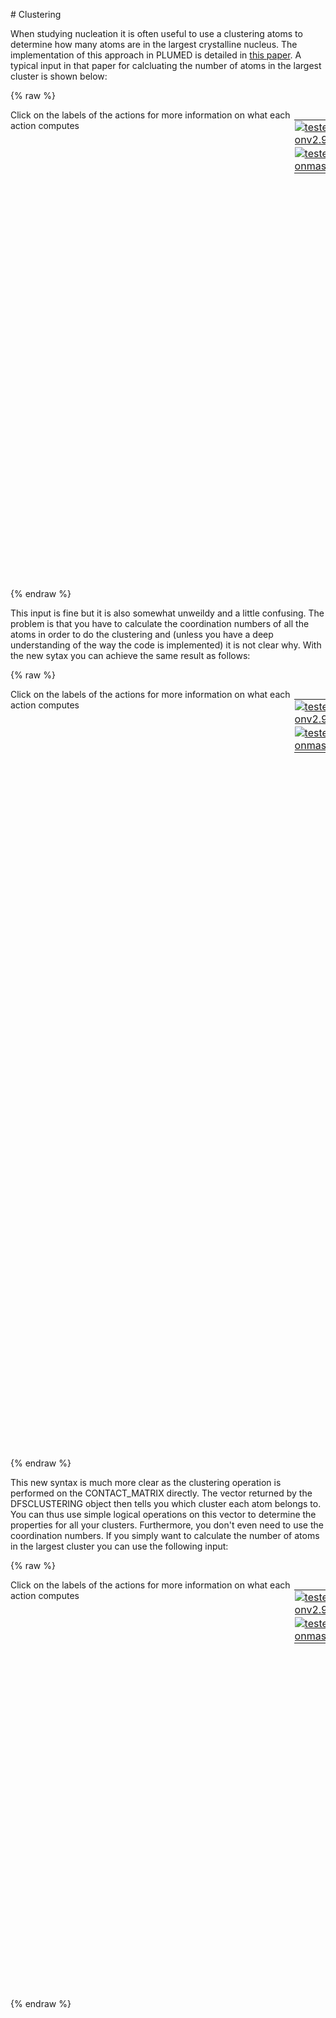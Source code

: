 # Clustering

When studying nucleation it is often useful to use a clustering atoms to determine how many atoms are in the largest crystalline nucleus.
The implementation of this approach in PLUMED is detailed in [this paper](https://pubs.acs.org/doi/abs/10.1021/acs.jctc.6b01073).  A typical 
input in that paper for calcluating the number of atoms in the largest cluster is shown below:

{% raw %}
<div style="width: 100%; float:left">
<div style="width: 90%; float:left" id="value_details_Clusters.md_working_1.dat"> Click on the labels of the actions for more information on what each action computes </div>
<div style="width: 10%; float:left"><table><tr><td style="padding:1px"><a href="Clusters.md_working_1.dat.plumed.stderr"><img src="https://img.shields.io/badge/v2.9-failed-red.svg" alt="tested onv2.9" /></a></td></tr><tr><td style="padding:1px"><a href="Clusters.md_working_1.dat.plumed_master.stderr"><img src="https://img.shields.io/badge/master-failed-red.svg" alt="tested onmaster" /></a></td></tr></table></div></div>
<pre style="width=97%;">
<span style="color:blue" class="comment"># Ccalculate the coordination numbers of the atoms</span>
<b name="Clusters.md_working_1.datlq" onclick='showPath("Clusters.md_working_1.dat","Clusters.md_working_1.datlq","Clusters.md_working_1.datlq","brown")'>lq</b>: <div class="tooltip" style="color:green">COORDINATIONNUMBER<div class="right">Calculate the coordination numbers of atoms so that you can then calculate functions of the distribution of <a href="https://www.plumed.org/doc-master/user-doc/html/_c_o_o_r_d_i_n_a_t_i_o_n_n_u_m_b_e_r.html" style="color:green">More details</a><i></i></div></div> <div class="tooltip">SPECIES<div class="right">this keyword is used for colvars such as coordination number<i></i></div></div>=1-100 <div class="tooltip">SWITCH<div class="right">the switching function that it used in the construction of the contact matrix<i></i></div></div>={CUBIC D_0=0.45 D_MAX=0.55}
<span style="color:blue" class="comment"># Calculate the contact matrix for the atoms for which we calculated the coordinaion numbers</span>
<span style="display:none;" id="Clusters.md_working_1.datlq">The COORDINATIONNUMBER action with label <b>lq</b> calculates the following quantities:<table  align="center" frame="void" width="95%" cellpadding="5%"><tr><td width="5%"><b> Quantity </b>  </td><td><b> Description </b> </td></tr><tr><td width="5%">lq.value</td><td>the coordination numbers of the specified atoms</td></tr></table></span><b name="Clusters.md_working_1.datcm" onclick='showPath("Clusters.md_working_1.dat","Clusters.md_working_1.datcm","Clusters.md_working_1.datcm","brown")'>cm</b>: <div class="tooltip" style="color:green">CONTACT_MATRIX<div class="right">Adjacency matrix in which two atoms are adjacent if they are within a certain cutoff. <a href="https://www.plumed.org/doc-master/user-doc/html/_c_o_n_t_a_c_t__m_a_t_r_i_x.html" style="color:green">More details</a><i></i></div></div> <div class="tooltip">GROUP<div class="right">specifies the list of atoms that should be assumed indistinguishable<i></i></div></div>=<b name="Clusters.md_working_1.datlq">lq</b> <div class="tooltip">SWITCH<div class="right">specify the switching function to use between two sets of indistinguishable atoms<i></i></div></div>={CUBIC D_0=0.45 D_MAX=0.55}
<span style="color:blue" class="comment"># Do a clustering using the contact matrix above</span>
<span style="display:none;" id="Clusters.md_working_1.datcm">The CONTACT_MATRIX action with label <b>cm</b> calculates the following quantities:<table  align="center" frame="void" width="95%" cellpadding="5%"><tr><td width="5%"><b> Quantity </b>  </td><td><b> Description </b> </td></tr><tr><td width="5%">cm.value</td><td>a matrix containing the weights for the bonds between each pair of atoms</td></tr></table></span><b name="Clusters.md_working_1.datdfs" onclick='showPath("Clusters.md_working_1.dat","Clusters.md_working_1.datdfs","Clusters.md_working_1.datdfs","brown")'>dfs</b>: <div class="tooltip" style="color:green">DFSCLUSTERING<div class="right">Find the connected components of the matrix using the depth first search clustering algorithm. <a href="https://www.plumed.org/doc-master/user-doc/html/_d_f_s_c_l_u_s_t_e_r_i_n_g.html" style="color:green">More details</a><i></i></div></div> <div class="tooltip">MATRIX<div class="right">the input matrix (can use ARG instead)<i></i></div></div>=<b name="Clusters.md_working_1.datcm">cm</b>
<span style="color:blue" class="comment"># Sum the coordination numbers for the atoms in the largest cluster</span>
<span style="display:none;" id="Clusters.md_working_1.datdfs">The DFSCLUSTERING action with label <b>dfs</b> calculates the following quantities:<table  align="center" frame="void" width="95%" cellpadding="5%"><tr><td width="5%"><b> Quantity </b>  </td><td><b> Description </b> </td></tr><tr><td width="5%">dfs.value</td><td>vector with length that is equal to the number of rows in the input matrix</td></tr></table></span><b name="Clusters.md_working_1.datclust1" onclick='showPath("Clusters.md_working_1.dat","Clusters.md_working_1.datclust1","Clusters.md_working_1.datclust1","brown")'>clust1</b>: <div class="tooltip" style="color:green">CLUSTER_PROPERTIES<div class="right">Calculate properties of the distribution of some quantities that are part of a connected component <a href="https://www.plumed.org/doc-master/user-doc/html/_c_l_u_s_t_e_r__p_r_o_p_e_r_t_i_e_s.html" style="color:green">More details</a><i></i></div></div> <div class="tooltip">CLUSTERS<div class="right">the label of the action that does the clustering<i></i></div></div>=<b name="Clusters.md_working_1.datdfs">dfs</b> <div class="tooltip">ARG<div class="right">calculate the sum of the arguments calculated by this action for the cluster<i></i></div></div>=<b name="Clusters.md_working_1.datlq">lq</b> <div class="tooltip">CLUSTER<div class="right"> which cluster would you like to look at 1 is the largest cluster, 2 is the second largest, 3 is the the third largest and so on<i></i></div></div>=1 <div class="tooltip">SUM<div class="right"> calculate the sum of all the quantities<i></i></div></div>
<span style="display:none;" id="Clusters.md_working_1.datclust1">The CLUSTER_PROPERTIES action with label <b>clust1</b> calculates the following quantities:<table  align="center" frame="void" width="95%" cellpadding="5%"><tr><td width="5%"><b> Quantity </b>  </td><td><b> Description </b> </td></tr><tr><td width="5%">clust1.value</td><td>a vector that is one if the atom is part of the cluster or interest and zero otherwise</td></tr><tr><td width="5%">clust1.sum</td><td>the sum of the colvars</td></tr></table></span></pre>
 {% endraw %} 

This input is fine but it is also somewhat unweildy and a little confusing.  The problem is that you have to calculate the coordination numbers 
of all the atoms in order to do the clustering and (unless you have a deep understanding of the way the code is implemented) it is not clear why.
With the new sytax you can achieve the same result as follows:

{% raw %}
<div style="width: 100%; float:left">
<div style="width: 90%; float:left" id="value_details_Clusters.md_working_2.dat"> Click on the labels of the actions for more information on what each action computes </div>
<div style="width: 10%; float:left"><table><tr><td style="padding:1px"><a href="Clusters.md_working_2.dat.plumed.stderr"><img src="https://img.shields.io/badge/v2.9-failed-red.svg" alt="tested onv2.9" /></a></td></tr><tr><td style="padding:1px"><a href="Clusters.md_working_2.dat.plumed_master.stderr"><img src="https://img.shields.io/badge/master-passing-green.svg" alt="tested onmaster" /></a></td></tr></table></div></div>
<pre style="width=97%;">
<span style="color:blue" class="comment"># Calculate the contact matrix.  This action computes a 100x100 matrix</span>
<b name="Clusters.md_working_2.datcm" onclick='showPath("Clusters.md_working_2.dat","Clusters.md_working_2.datcm","Clusters.md_working_2.datcm","red")'>cm</b><span style="display:none;" id="Clusters.md_working_2.datcm">The CONTACT_MATRIX action with label <b>cm</b> calculates the following quantities:<table  align="center" frame="void" width="95%" cellpadding="5%"><tr><td width="5%"><b> Quantity </b>  </td><td width="5%"><b> Type </b>  </td><td><b> Description </b> </td></tr><tr><td width="5%">cm</td><td width="5%"><font color="red">matrix</font></td><td>a matrix containing the weights for the bonds between each pair of atoms</td></tr></table></span>: <div class="tooltip" style="color:green">CONTACT_MATRIX<div class="right">Adjacency matrix in which two atoms are adjacent if they are within a certain cutoff. <a href="https://www.plumed.org/doc-master/user-doc/html/_c_o_n_t_a_c_t__m_a_t_r_i_x.html" style="color:green">More details</a><i></i></div></div> <div class="tooltip">GROUP<div class="right">specifies the list of atoms that should be assumed indistinguishable<i></i></div></div>=1-100 <div class="tooltip">SWITCH<div class="right">specify the switching function to use between two sets of indistinguishable atoms<i></i></div></div>={CUBIC D_0=0.45 D_MAX=0.55}
<span style="color:blue" class="comment"># Do a clustering using the contact matrix that was computed above as input</span>
<span style="color:blue" class="comment"># This action returns a 100 dimensional vector. If element i of this matrix</span>
<span style="color:blue" class="comment"># is equal to 5 this means that atom i in the input to the contact matrix above</span>
<span style="color:blue" class="comment"># is part of the 5th largest cluster.  </span>
<b name="Clusters.md_working_2.datdfs" onclick='showPath("Clusters.md_working_2.dat","Clusters.md_working_2.datdfs","Clusters.md_working_2.datdfs","blue")'>dfs</b><span style="display:none;" id="Clusters.md_working_2.datdfs">The DFSCLUSTERING action with label <b>dfs</b> calculates the following quantities:<table  align="center" frame="void" width="95%" cellpadding="5%"><tr><td width="5%"><b> Quantity </b>  </td><td width="5%"><b> Type </b>  </td><td><b> Description </b> </td></tr><tr><td width="5%">dfs</td><td width="5%"><font color="blue">vector</font></td><td>vector with length that is equal to the number of rows in the input matrix.  Elements of this vector are equal to the cluster that each node is a part of</td></tr></table></span>: <div class="tooltip" style="color:green">DFSCLUSTERING<div class="right">Find the connected components of the matrix using the depth first search clustering algorithm. <a href="https://www.plumed.org/doc-master/user-doc/html/_d_f_s_c_l_u_s_t_e_r_i_n_g.html" style="color:green">More details</a><i></i></div></div> <div class="tooltip">ARG<div class="right">the input matrix<i></i></div></div>=<b name="Clusters.md_working_2.datcm">cm</b>
<span style="color:blue" class="comment"># This next action returns a vector with 100 elements. If element i is equal to 1 then atom </span>
<span style="color:blue" class="comment"># i is part of the largest cluster.  If it is equal to zero then it is part of some </span>
<span style="color:blue" class="comment"># other cluster.</span>
<b name="Clusters.md_working_2.datc1" onclick='showPath("Clusters.md_working_2.dat","Clusters.md_working_2.datc1","Clusters.md_working_2.datc1","blue")'>c1</b><span style="display:none;" id="Clusters.md_working_2.datc1">The CLUSTER_WEIGHTS action with label <b>c1</b> calculates the following quantities:<table  align="center" frame="void" width="95%" cellpadding="5%"><tr><td width="5%"><b> Quantity </b>  </td><td width="5%"><b> Type </b>  </td><td><b> Description </b> </td></tr><tr><td width="5%">c1</td><td width="5%"><font color="blue">vector</font></td><td>vector with elements that are one if the atom of interest is part of the required cluster and zero otherwise</td></tr></table></span>: <div class="tooltip" style="color:green">CLUSTER_WEIGHTS<div class="right">Setup a vector that has one for all the atoms that form part of the cluster of interest and that has zero for all other atoms. <a href="https://www.plumed.org/doc-master/user-doc/html/_c_l_u_s_t_e_r__w_e_i_g_h_t_s.html" style="color:green">More details</a><i></i></div></div> <div class="tooltip">CLUSTERS<div class="right">the label of the action that does the clustering<i></i></div></div>=<b name="Clusters.md_working_2.datdfs">dfs</b> <div class="tooltip">CLUSTER<div class="right"> which cluster would you like to look at 1 is the largest cluster, 2 is the second largest, 3 is the the third largest and so on<i></i></div></div>=1
<span style="color:blue" class="comment"># Now calculate the coordination numbers using the usual matrix multiplication trick</span>
<span id="Clusters.md_working_2.datones_short"><b name="Clusters.md_working_2.datones" onclick='showPath("Clusters.md_working_2.dat","Clusters.md_working_2.datones","Clusters.md_working_2.datones_shortcut","blue")'>ones</b><span style="display:none;" id="Clusters.md_working_2.datones_shortcut">The ONES action with label <b>ones</b> calculates the following quantities:<table  align="center" frame="void" width="95%" cellpadding="5%"><tr><td width="5%"><b> Quantity </b>  </td><td width="5%"><b> Type </b>  </td><td><b> Description </b> </td></tr><tr><td width="5%">ones</td><td width="5%"><font color="blue">vector</font></td><td>a vector of ones with the required number of elements</td></tr></table></span>: <div class="tooltip" style="color:green">ONES<div class="right">Create a constant vector with all elements equal to one This action is <a class="toggler" href='javascript:;' onclick='toggleDisplay("Clusters.md_working_2.datones");'>a shortcut</a>. <a href="https://www.plumed.org/doc-master/user-doc/html/_o_n_e_s.html">More details</a><i></i></div></div> <div class="tooltip">SIZE<div class="right">the number of ones that you would like to create<i></i></div></div>=100
</span><span id="Clusters.md_working_2.datones_long" style="display:none;"><span style="color:blue" class="comment"># PLUMED interprets the command:
</span><span class="toggler" style="color:red" onclick='toggleDisplay("Clusters.md_working_2.datones")'># ones: ONES SIZE=100</span>
<span style="color:blue" class="comment"># as follows (Click the red comment above to revert to the short version of the input):</span>
<b name="Clusters.md_working_2.datones" onclick='showPath("Clusters.md_working_2.dat","Clusters.md_working_2.datones","Clusters.md_working_2.datones","blue")'>ones</b><span style="display:none;" id="Clusters.md_working_2.datones">The CONSTANT action with label <b>ones</b> calculates the following quantities:<table  align="center" frame="void" width="95%" cellpadding="5%"><tr><td width="5%"><b> Quantity </b>  </td><td width="5%"><b> Type </b>  </td><td><b> Description </b> </td></tr><tr><td width="5%">ones</td><td width="5%"><font color="blue">vector</font></td><td>the constant value that was read from the plumed input</td></tr></table></span>: <div class="tooltip" style="color:green">CONSTANT<div class="right">Create a constant value that can be passed to actions <a href="https://www.plumed.org/doc-master/user-doc/html/_c_o_n_s_t_a_n_t.html" style="color:green">More details</a><i></i></div></div> <div class="tooltip">NOLOG<div class="right"> do not report all the read in scalars in the log<i></i></div></div> <div class="tooltip">VALUES<div class="right">the numbers that are in your constant value<i></i></div></div>=1,1,1,1,1,1,1,1,1,1,1,1,1,1,1,1,1,1,1,1,1,1,1,1,1,1,1,1,1,1,1,1,1,1,1,1,1,1,1,1,1,1,1,1,1,1,1,1,1,1,1,1,1,1,1,1,1,1,1,1,1,1,1,1,1,1,1,1,1,1,1,1,1,1,1,1,1,1,1,1,1,1,1,1,1,1,1,1,1,1,1,1,1,1,1,1,1,1,1,1
<span style="color:blue"># --- End of included input --- </span></span><b name="Clusters.md_working_2.datcoords" onclick='showPath("Clusters.md_working_2.dat","Clusters.md_working_2.datcoords","Clusters.md_working_2.datcoords","blue")'>coords</b><span style="display:none;" id="Clusters.md_working_2.datcoords">The MATRIX_VECTOR_PRODUCT action with label <b>coords</b> calculates the following quantities:<table  align="center" frame="void" width="95%" cellpadding="5%"><tr><td width="5%"><b> Quantity </b>  </td><td width="5%"><b> Type </b>  </td><td><b> Description </b> </td></tr><tr><td width="5%">coords</td><td width="5%"><font color="blue">vector</font></td><td>the vector that is obtained by taking the product between the matrix and the vector that were input</td></tr></table></span>: <div class="tooltip" style="color:green">MATRIX_VECTOR_PRODUCT<div class="right">Calculate the product of the matrix and the vector <a href="https://www.plumed.org/doc-master/user-doc/html/_m_a_t_r_i_x__v_e_c_t_o_r__p_r_o_d_u_c_t.html" style="color:green">More details</a><i></i></div></div> <div class="tooltip">ARG<div class="right">the label for the matrix and the vector/scalar that are being multiplied<i></i></div></div>=<b name="Clusters.md_working_2.datcm">cm</b>,<b name="Clusters.md_working_2.datones">ones</b>
<span style="color:blue" class="comment"># Multiply the coordination numbers by c1.  We now have a vector where element i is equal to the </span>
<span style="color:blue" class="comment"># coordiation number of atom i if atom i is part of the largest cluster and zero otherwise.</span>
<b name="Clusters.md_working_2.datfcoords" onclick='showPath("Clusters.md_working_2.dat","Clusters.md_working_2.datfcoords","Clusters.md_working_2.datfcoords","blue")'>fcoords</b><span style="display:none;" id="Clusters.md_working_2.datfcoords">The CUSTOM action with label <b>fcoords</b> calculates the following quantities:<table  align="center" frame="void" width="95%" cellpadding="5%"><tr><td width="5%"><b> Quantity </b>  </td><td width="5%"><b> Type </b>  </td><td><b> Description </b> </td></tr><tr><td width="5%">fcoords</td><td width="5%"><font color="blue">vector</font></td><td>the vector obtained by doing an element-wise application of an arbitrary function to the input vectors</td></tr></table></span>: <div class="tooltip" style="color:green">CUSTOM<div class="right">Calculate a combination of variables using a custom expression. <a href="https://www.plumed.org/doc-master/user-doc/html/_c_u_s_t_o_m.html" style="color:green">More details</a><i></i></div></div> <div class="tooltip">ARG<div class="right">the values input to this function<i></i></div></div>=<b name="Clusters.md_working_2.datcoords">coords</b>,<b name="Clusters.md_working_2.datc1">c1</b> <div class="tooltip">FUNC<div class="right">the function you wish to evaluate<i></i></div></div>=x*y <div class="tooltip">PERIODIC<div class="right">if the output of your function is periodic then you should specify the periodicity of the function<i></i></div></div>=NO
<span style="color:blue" class="comment"># And lastly sum the coordination numbers of the atoms in the largest cluster</span>
<b name="Clusters.md_working_2.datcoordsum" onclick='showPath("Clusters.md_working_2.dat","Clusters.md_working_2.datcoordsum","Clusters.md_working_2.datcoordsum","black")'>coordsum</b><span style="display:none;" id="Clusters.md_working_2.datcoordsum">The SUM action with label <b>coordsum</b> calculates the following quantities:<table  align="center" frame="void" width="95%" cellpadding="5%"><tr><td width="5%"><b> Quantity </b>  </td><td width="5%"><b> Type </b>  </td><td><b> Description </b> </td></tr><tr><td width="5%">coordsum</td><td width="5%"><font color="black">scalar</font></td><td>the sum of all the elements in the input vector</td></tr></table></span>: <div class="tooltip" style="color:green">SUM<div class="right">Calculate the sum of the arguments <a href="https://www.plumed.org/doc-master/user-doc/html/_s_u_m.html" style="color:green">More details</a><i></i></div></div> <div class="tooltip">ARG<div class="right">the values input to this function<i></i></div></div>=<b name="Clusters.md_working_2.datfcoords">fcoords</b> <div class="tooltip">PERIODIC<div class="right">if the output of your function is periodic then you should specify the periodicity of the function<i></i></div></div>=NO
</pre>
 {% endraw %} 

This new syntax is much more clear as the clustering operation is performed on the CONTACT_MATRIX directly.  The vector returned by the DFSCLUSTERING object 
then tells you which cluster each atom belongs to.  You can thus use simple logical operations on this vector to determine the properties for all your clusters. 
Furthermore, you don't even need to use the coordination numbers.  If you simply want to calculate the number of atoms in the largest cluster you can use the following
input:

{% raw %}
<div style="width: 100%; float:left">
<div style="width: 90%; float:left" id="value_details_Clusters.md_working_3.dat"> Click on the labels of the actions for more information on what each action computes </div>
<div style="width: 10%; float:left"><table><tr><td style="padding:1px"><a href="Clusters.md_working_3.dat.plumed.stderr"><img src="https://img.shields.io/badge/v2.9-failed-red.svg" alt="tested onv2.9" /></a></td></tr><tr><td style="padding:1px"><a href="Clusters.md_working_3.dat.plumed_master.stderr"><img src="https://img.shields.io/badge/master-passing-green.svg" alt="tested onmaster" /></a></td></tr></table></div></div>
<pre style="width=97%;">
<span style="color:blue" class="comment"># Calculate the contact matrix.  This action computes a 100x100 matrix</span>
<b name="Clusters.md_working_3.datcm" onclick='showPath("Clusters.md_working_3.dat","Clusters.md_working_3.datcm","Clusters.md_working_3.datcm","red")'>cm</b><span style="display:none;" id="Clusters.md_working_3.datcm">The CONTACT_MATRIX action with label <b>cm</b> calculates the following quantities:<table  align="center" frame="void" width="95%" cellpadding="5%"><tr><td width="5%"><b> Quantity </b>  </td><td width="5%"><b> Type </b>  </td><td><b> Description </b> </td></tr><tr><td width="5%">cm</td><td width="5%"><font color="red">matrix</font></td><td>a matrix containing the weights for the bonds between each pair of atoms</td></tr></table></span>: <div class="tooltip" style="color:green">CONTACT_MATRIX<div class="right">Adjacency matrix in which two atoms are adjacent if they are within a certain cutoff. <a href="https://www.plumed.org/doc-master/user-doc/html/_c_o_n_t_a_c_t__m_a_t_r_i_x.html" style="color:green">More details</a><i></i></div></div> <div class="tooltip">GROUP<div class="right">specifies the list of atoms that should be assumed indistinguishable<i></i></div></div>=1-100 <div class="tooltip">SWITCH<div class="right">specify the switching function to use between two sets of indistinguishable atoms<i></i></div></div>={CUBIC D_0=0.45 D_MAX=0.55}
<span style="color:blue" class="comment"># Do the clustering</span>
<b name="Clusters.md_working_3.datdfs" onclick='showPath("Clusters.md_working_3.dat","Clusters.md_working_3.datdfs","Clusters.md_working_3.datdfs","blue")'>dfs</b><span style="display:none;" id="Clusters.md_working_3.datdfs">The DFSCLUSTERING action with label <b>dfs</b> calculates the following quantities:<table  align="center" frame="void" width="95%" cellpadding="5%"><tr><td width="5%"><b> Quantity </b>  </td><td width="5%"><b> Type </b>  </td><td><b> Description </b> </td></tr><tr><td width="5%">dfs</td><td width="5%"><font color="blue">vector</font></td><td>vector with length that is equal to the number of rows in the input matrix.  Elements of this vector are equal to the cluster that each node is a part of</td></tr></table></span>: <div class="tooltip" style="color:green">DFSCLUSTERING<div class="right">Find the connected components of the matrix using the depth first search clustering algorithm. <a href="https://www.plumed.org/doc-master/user-doc/html/_d_f_s_c_l_u_s_t_e_r_i_n_g.html" style="color:green">More details</a><i></i></div></div> <div class="tooltip">ARG<div class="right">the input matrix<i></i></div></div>=<b name="Clusters.md_working_3.datcm">cm</b>
<span style="color:blue" class="comment"># Get a 100 element vector that has ones for those atoms that are part of the largest cluster</span>
<b name="Clusters.md_working_3.datc1" onclick='showPath("Clusters.md_working_3.dat","Clusters.md_working_3.datc1","Clusters.md_working_3.datc1","blue")'>c1</b><span style="display:none;" id="Clusters.md_working_3.datc1">The CLUSTER_WEIGHTS action with label <b>c1</b> calculates the following quantities:<table  align="center" frame="void" width="95%" cellpadding="5%"><tr><td width="5%"><b> Quantity </b>  </td><td width="5%"><b> Type </b>  </td><td><b> Description </b> </td></tr><tr><td width="5%">c1</td><td width="5%"><font color="blue">vector</font></td><td>vector with elements that are one if the atom of interest is part of the required cluster and zero otherwise</td></tr></table></span>: <div class="tooltip" style="color:green">CLUSTER_WEIGHTS<div class="right">Setup a vector that has one for all the atoms that form part of the cluster of interest and that has zero for all other atoms. <a href="https://www.plumed.org/doc-master/user-doc/html/_c_l_u_s_t_e_r__w_e_i_g_h_t_s.html" style="color:green">More details</a><i></i></div></div> <div class="tooltip">CLUSTERS<div class="right">the label of the action that does the clustering<i></i></div></div>=<b name="Clusters.md_working_3.datdfs">dfs</b> <div class="tooltip">CLUSTER<div class="right"> which cluster would you like to look at 1 is the largest cluster, 2 is the second largest, 3 is the the third largest and so on<i></i></div></div>=1   
<span style="color:blue" class="comment"># Sum the vector above to get the number of atoms in the largest cluster</span>
<b name="Clusters.md_working_3.datsuml" onclick='showPath("Clusters.md_working_3.dat","Clusters.md_working_3.datsuml","Clusters.md_working_3.datsuml","black")'>suml</b><span style="display:none;" id="Clusters.md_working_3.datsuml">The SUM action with label <b>suml</b> calculates the following quantities:<table  align="center" frame="void" width="95%" cellpadding="5%"><tr><td width="5%"><b> Quantity </b>  </td><td width="5%"><b> Type </b>  </td><td><b> Description </b> </td></tr><tr><td width="5%">suml</td><td width="5%"><font color="black">scalar</font></td><td>the sum of all the elements in the input vector</td></tr></table></span>: <div class="tooltip" style="color:green">SUM<div class="right">Calculate the sum of the arguments <a href="https://www.plumed.org/doc-master/user-doc/html/_s_u_m.html" style="color:green">More details</a><i></i></div></div> <div class="tooltip">ARG<div class="right">the values input to this function<i></i></div></div>=<b name="Clusters.md_working_3.datc1">c1</b> <div class="tooltip">PERIODIC<div class="right">if the output of your function is periodic then you should specify the periodicity of the function<i></i></div></div>=NO
</pre>
 {% endraw %} 
